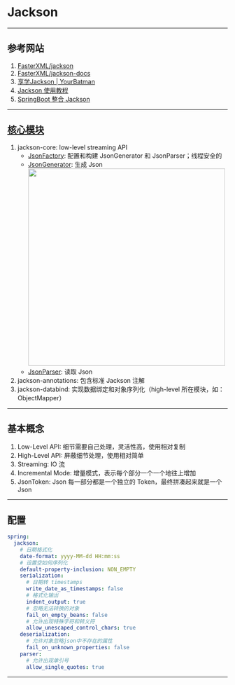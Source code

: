 # Jackson

---
## 参考网站
1. [FasterXML/jackson](https://github.com/FasterXML/jackson#documentation)
2. [FasterXML/jackson-docs](https://github.com/FasterXML/jackson-docs)
3. [享学Jackson | YourBatman](https://fangshixiang.blog.csdn.net/article/details/103732359)
3. [Jackson 使用教程](https://blog.csdn.net/weixin_44747933/article/details/108301626)
4. [SpringBoot 整合 Jackson](https://blog.csdn.net/prcyang/article/details/107881761)
---
## [核心模块](https://github.com/FasterXML/jackson#core-modules)
1. jackson-core: low-level streaming API
   - [JsonFactory](https://github.com/FasterXML/jackson-core/wiki/JsonFactory-Features): 配置和构建 JsonGenerator 和 JsonParser；线程安全的
   - [JsonGenerator](https://github.com/FasterXML/jackson-core/wiki/JsonGenerator-Features): 生成 Json  
     <img alt="" src="https://img-blog.csdnimg.cn/20200716143504786.png#pic_center" width="450">
   - [JsonParser](https://github.com/FasterXML/jackson-core/wiki/JsonParser-Features): 读取 Json
2. jackson-annotations: 包含标准 Jackson 注解
3. jackson-databind: 实现数据绑定和对象序列化（high-level 所在模块，如：ObjectMapper）
---
## 基本概念
1. Low-Level API: 细节需要自己处理，灵活性高，使用相对复制
2. High-Level API: 屏蔽细节处理，使用相对简单
3. Streaming: IO 流 
4. Incremental Mode: 增量模式，表示每个部分一个一个地往上增加
5. JsonToken: Json 每一部分都是一个独立的 Token，最终拼凑起来就是一个 Json
---
## 配置
```yaml
spring:
  jackson:
    # 日期格式化
    date-format: yyyy-MM-dd HH:mm:ss
    # 设置空如何序列化
    default-property-inclusion: NON_EMPTY
    serialization:
      # 日期转 timestamps
      write_date_as_timestamps: false
      # 格式化输出
      indent_output: true
      # 忽略无法转换的对象
      fail_on_empty_beans: false
      # 允许出现特殊字符和转义符
      allow_unescaped_control_chars: true
    deserialization:
      # 允许对象忽略json中不存在的属性
      fail_on_unknown_properties: false
    parser:
      # 允许出现单引号
      allow_single_quotes: true
```
---